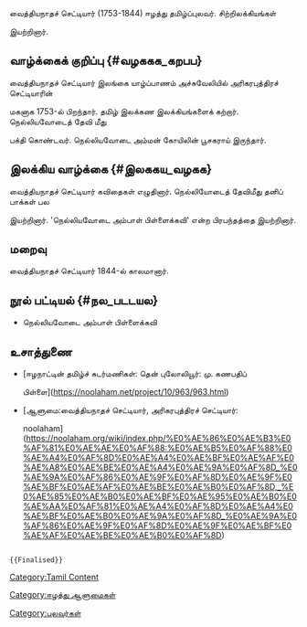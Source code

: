 வைத்தியநாதச் செட்டியார் (1753-1844) ஈழத்து தமிழ்ப்புலவர். சிற்றிலக்கியங்கள்
இயற்றினார்.

## வாழ்க்கைக் குறிப்பு {#வழககக_கறபப}

வைத்தியநாதச் செட்டியார் இலங்கை யாழ்ப்பாணம் அச்சுவேலியில் அரிகரபுத்திரச் செட்டியாரின்
மகனாக 1753-ல் பிறந்தார். தமிழ் இலக்கண இலக்கியங்களைக் கற்றார். நெல்லியவோடைத் தேவி மீது
பக்தி கொண்டவர். நெல்லியவோடை அம்மன் கோயிலின் பூசகராய் இருந்தார்.

## இலக்கிய வாழ்க்கை {#இலககய_வழகக}

வைத்தியநாதச் செட்டியார் கவிதைகள் எழுதினார். நெல்லியோடைத் தேவிமீது தனிப் பாக்கள் பல
இயற்றினார். \'நெல்லியவோடை அம்பாள் பிள்ளைக்கவி\' என்ற பிரபந்தத்தை இயற்றினார்.

## மறைவு

வைத்தியநாதச் செட்டியார் 1844-ல் காலமானார்.

## நூல் பட்டியல் {#நல_படடயல}

-   நெல்லியவோடை அம்பாள் பிள்ளைக்கவி

## உசாத்துணை

-   [ஈழநாட்டின் தமிழ்ச் சுடர்மணிகள்: தென் புலோலியூர்: மு. கணபதிப்
    பிள்ளை](https://noolaham.net/project/10/963/963.html)
-   [ஆளுமை:வைத்தியநாதச் செட்டியார், அரிகரபுத்திரச் செட்டியார்:
    noolaham](https://noolaham.org/wiki/index.php/%E0%AE%86%E0%AE%B3%E0%AF%81%E0%AE%AE%E0%AF%88:%E0%AE%B5%E0%AF%88%E0%AE%A4%E0%AF%8D%E0%AE%A4%E0%AE%BF%E0%AE%AF%E0%AE%A8%E0%AE%BE%E0%AE%A4%E0%AE%9A%E0%AF%8D_%E0%AE%9A%E0%AF%86%E0%AE%9F%E0%AF%8D%E0%AE%9F%E0%AE%BF%E0%AE%AF%E0%AE%BE%E0%AE%B0%E0%AF%8D,_%E0%AE%85%E0%AE%B0%E0%AE%BF%E0%AE%95%E0%AE%B0%E0%AE%AA%E0%AF%81%E0%AE%A4%E0%AF%8D%E0%AE%A4%E0%AE%BF%E0%AE%B0%E0%AE%9A%E0%AF%8D_%E0%AE%9A%E0%AF%86%E0%AE%9F%E0%AF%8D%E0%AE%9F%E0%AE%BF%E0%AE%AF%E0%AE%BE%E0%AE%B0%E0%AF%8D)

```{=mediawiki}
{{Finalised}}
```
[Category:Tamil Content](Category:Tamil_Content "wikilink")
[Category:ஈழத்து ஆளுமைகள்](Category:ஈழத்து_ஆளுமைகள் "wikilink")
[Category:புலவர்கள்](Category:புலவர்கள் "wikilink")
